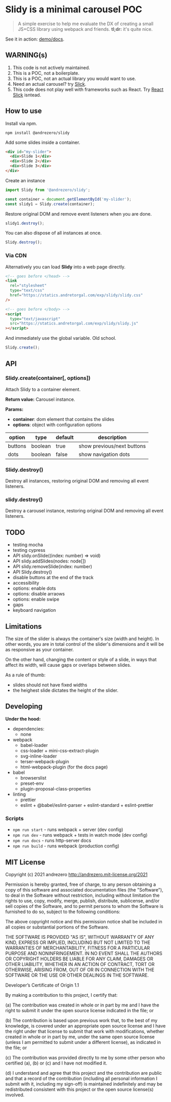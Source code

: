 # Slidy is a minimal carousel POC

> A simple exercise to help me evaluate the DX of creating a small JS+CSS library using webpack and friends. **tl;dr:** it's quite nice.

See it in action: [demo/docs](https://andrezero.github.io/slidy/).

## WARNING(s)

1. This code is not actively maintained.
1. This is a POC, not a boilerplate.
1. This is a POC, not an actual library you would want to use.
1. Need an actual carousel? try [Slick](http://kenwheeler.github.io/slick/).
1. This code does not play well with frameworks such as React. Try [React Slick](https://react-slick.neostack.com/) isntead.

## How to use

Install via npm.

```
npm install @andrezero/slidy
```

Add some slides inside a container.

```html
<div id="my-slider">
  <div>Slide 1</div>
  <div>Slide 2</div>
  <div>Slide 3</div>
</div>
```

Create an instance

```javascript
import Slidy from '@andrezero/slidy';

const container = document.getElementById('my-slider');
const slidy1 = Slidy.create(container);
```

Restore original DOM and remove event listeners when you are done.

```javascript
slidy1.destroy();
```

You can also dispose of all instances at once.

```javascript
Slidy.destroy();
```

### Via CDN

Alternatively you can load **Slidy** into a web page directly.

```html
<!-- goes before </head> -->
<link
  rel="stylesheet"
  type="text/css"
  href="https://statics.andretorgal.com/exp/slidy/slidy.css"
/>

<!-- goes before </body> -->
<script
  type="text/javascript"
  src="https://statics.andretorgal.com/exp/slidy/slidy.js"
></script>
```

And immediately use the global variable. Old school.

```javascript
Slidy.create();
```

## API

### Slidy.create(container[, options])

Attach Slidy to a container element.

**Return value:** Carousel instance.

**Params:**

- **container**: dom element that contains the slides
- **options**: object with configuration options

| option  | type    | default | description                |
| ------- | ------- | ------- | -------------------------- |
| buttons | boolean | true    | show previous/next buttons |
| dots    | boolean | false   | show navigation dots       |

### Slidy.destroy()

Destroy all instances, restoring original DOM and removing all event listeners.

### slidy.destroy()

Destroy a carousel instance, restoring original DOM and removing all event listeners.

## TODO

- testing mocha
- testing cypress
- API slidy.onSlide((index: number) => void)
- API slidy.addSlides(nodes: node[])
- API slidy.removeSlide(index: number)
- API Slidy.destroy()
- disable buttons at the end of the track
- accessibility
- options: enable dots
- options: disable arraows
- options: enable swipe
- gaps
- keyboard navigation

## Limitations

The size of the slider is always the container's size (width and height). In other words, you are in total control of the slider's dimensions and it will be as responsive as your container.

On the other hand, changing the content or style of a slide, in ways that affect its width, will cause gaps or overlaps between slides.

As a rule of thumb:

- slides should not have fixed widths
- the heighest slide dictates the height of the slider.

## Developing

**Under the hood:**

- dependencies:
  - none
- webpack
  - babel-loader
  - css-loader + mini-css-extract-plugin
  - svg-inline-loader
  - terser-webpack-plugin
  - html-webpack-plugin (for the docs page)
- babel
  - browserslist
  - preset-env
  - plugin-proposal-class-properties
- linting
  - prettier
  - eslint + @babel/eslint-parser + eslint-standard + eslint-prettier

### Scripts

- `npm run start` - runs webpack + server (dev config)
- `npm run dev` - runs webpack + tests in watch mode (dev config)
- `npm run docs` - runs http-server docs
- `npm run build` - runs webpack (production config)

## MIT License

Copyright (c) 2021 andrezero http://andrezero.mit-license.org/2021

Permission is hereby granted, free of charge, to any person obtaining a copy of this software and associated documentation files (the "Software"), to deal in the Software without restriction, including without limitation the rights to use, copy, modify, merge, publish, distribute, sublicense, and/or sell copies of the Software, and to permit persons to whom the Software is furnished to do so, subject to the following conditions:

The above copyright notice and this permission notice shall be included in all copies or substantial portions of the Software.

THE SOFTWARE IS PROVIDED "AS IS", WITHOUT WARRANTY OF ANY KIND, EXPRESS OR IMPLIED, INCLUDING BUT NOT LIMITED TO THE WARRANTIES OF MERCHANTABILITY, FITNESS FOR A PARTICULAR PURPOSE AND NONINFRINGEMENT. IN NO EVENT SHALL THE AUTHORS OR COPYRIGHT HOLDERS BE LIABLE FOR ANY CLAIM, DAMAGES OR OTHER LIABILITY, WHETHER IN AN ACTION OF CONTRACT, TORT OR OTHERWISE, ARISING FROM, OUT OF OR IN CONNECTION WITH THE SOFTWARE OR THE USE OR OTHER DEALINGS IN THE SOFTWARE.

Developer’s Certificate of Origin 1.1

By making a contribution to this project, I certify that:

(a) The contribution was created in whole or in part by me and I have the right to submit it under the open source license indicated in the file; or

(b) The contribution is based upon previous work that, to the best of my knowledge, is covered under an appropriate open source license and I have the right under that license to submit that work with modifications, whether created in whole or in part by me, under the same open source license (unless I am permitted to submit under a different license), as indicated in the file; or

(c) The contribution was provided directly to me by some other person who certified (a), (b) or (c) and I have not modified it.

(d) I understand and agree that this project and the contribution are public and that a record of the contribution (including all personal information I submit with it, including my sign-off) is maintained indefinitely and may be redistributed consistent with this project or the open source license(s) involved.
